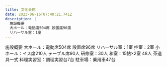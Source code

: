 ```yaml
---
title: 文化会館
date: 2023-06-16T07:40:21.741Z
description: |
  施設概要
  大ホール：電動席504席 設置席96席
  リハーサル室：1室
---
```

施設概要
大ホール：電動席504席 設置席96席
リハーサル室：1室
控室：2室
小ホール：イス席210人 テーブル席90人
研修室：30人
和室：15帖×2室 48人 茶道具一式
料理実習室：調理実習台7台
駐車場：乗用車47台
